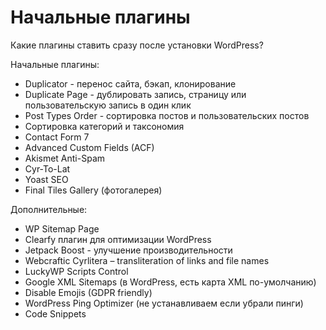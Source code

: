 # Начальные плагины
Какие плагины ставить сразу после установки WordPress?

Начальные плагины:
- Duplicator - перенос сайта, бэкап, клонирование
- Duplicate Page - дублировать запись, страницу или пользовательскую запись в один клик
- Post Types Order - сортировка постов и пользовательских постов
- Сортировка категорий и таксономия
- Contact Form 7
- Advanced Custom Fields (ACF)
- Akismet Anti-Spam
- Cyr-To-Lat
- Yoast SEO
- Final Tiles Gallery (фотогалерея)

Дополнительные:
- WP Sitemap Page
- Clearfy плагин для оптимизации WordPress
- Jetpack Boost - улучшение производительности
- Webcraftic Cyrlitera – transliteration of links and file names
- LuckyWP Scripts Control
- Google XML Sitemaps (в WordPress, есть карта XML по-умолчанию)
- Disable Emojis (GDPR friendly)
- WordPress Ping Optimizer (не устанавливаем если убрали пинги)
- Code Snippets
